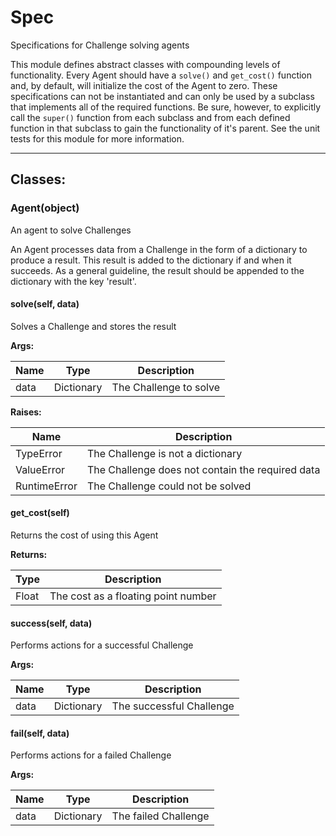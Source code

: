 Spec
====

Specifications for Challenge solving agents

This module defines abstract classes with compounding levels of functionality.
Every Agent should have a `solve()` and `get_cost()` function and, by default,
will initialize the cost of the Agent to zero. These specifications can not be
instantiated and can only be used by a subclass that implements all of the
required functions. Be sure, however, to explicitly call the `super()` function
from each subclass and from each defined function in that subclass to gain the
functionality of it's parent. See the unit tests for this module for more
information.

- - - - - - - - - - - - - - - - - - - - - - - - - - - - - - - - - - - - - - - -

**Classes:**
------------

### Agent(object)

An agent to solve Challenges

An Agent processes data from a Challenge in the form of a dictionary to
produce a result. This result is added to the dictionary if and when it
succeeds. As a general guideline, the result should be appended to the
dictionary with the key 'result'.

#### solve(self, data)

Solves a Challenge and stores the result

**Args:**

| Name |    Type    |      Description       |
|------|------------|------------------------|
| data | Dictionary | The Challenge to solve |

**Raises:**

|     Name     |                    Description                   |
|--------------|--------------------------------------------------|
| TypeError    | The Challenge is not a dictionary                |
| ValueError   | The Challenge does not contain the required data |
| RuntimeError | The Challenge could not be solved                |

#### get_cost(self)

Returns the cost of using this Agent

**Returns:**

| Type  |             Description             |
|-------|-------------------------------------|
| Float | The cost as a floating point number |

#### success(self, data)

Performs actions for a successful Challenge

**Args:**

| Name |    Type    |       Description        |
|------|------------|--------------------------|
| data | Dictionary | The successful Challenge |

#### fail(self, data)

Performs actions for a failed Challenge

**Args:**

| Name |    Type    |     Description      |
|------|------------|----------------------|
| data | Dictionary | The failed Challenge |
